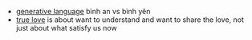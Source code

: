 - [generative language](<generative language.md>) bình an vs bình yên
- [true love](<true love.md>) is about want to understand and want to share the love, not just about what satisfy us now
